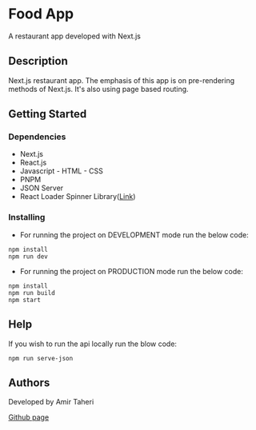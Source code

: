 # Food App

A restaurant app developed with Next.js

## Description

Next.js restaurant app. The emphasis of this app is on pre-rendering methods of Next.js. It's also using page based routing.

## Getting Started

### Dependencies

- Next.js
- React.js
- Javascript - HTML - CSS
- PNPM
- JSON Server
- React Loader Spinner Library([Link](https://www.npmjs.com/package/react-loader-spinner))

### Installing

- For running the project on DEVELOPMENT mode run the below code:

```
npm install
npm run dev
```

- For running the project on PRODUCTION mode run the below code:

```
npm install
npm run build
npm start
```

## Help

If you wish to run the api locally run the blow code:

```
npm run serve-json
```

## Authors

Developed by Amir Taheri

[Github page](https://github.com/Amir-Taheri-Web)
